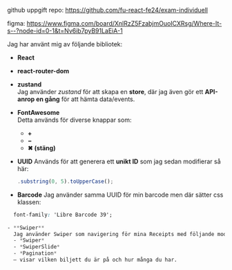 github uppgift repo: https://github.com/fu-react-fe24/exam-individuell

figma: https://www.figma.com/board/XnlRzZ5FzabjmOuoICXRsg/Where-It-s--?node-id=0-1&t=Nv6ib7pyB91LaEiA-1

Jag har använt mig av följande bibliotek:

- **React**
- **react-router-dom**
- **zustand**  
  Jag använder *zustand* för att skapa en **store**, där jag även gör ett **API-anrop en gång** för att hämta data/events.

- **FontAwesome**  
  Detta används för diverse knappar som:
  - **+**
  - **−**
  - **✖ (stäng)**

- **UUID**
  Används för att generera ett **unikt ID** som jag sedan modifierar så här:
  ```js
  .substring(0, 5).toUpperCase();

-  **Barcode**
  Jag använder samma UUID för min barcode men där sätter css klassen:
```css
  font-family: 'Libre Barcode 39';
  
- **Swiper**
  Jag använder Swiper som navigering för mina Receipts med följande moduler:
  - *Swiper*
  - *SwiperSlide*
  - *Pagination*
  – visar vilken biljett du är på och hur många du har.
